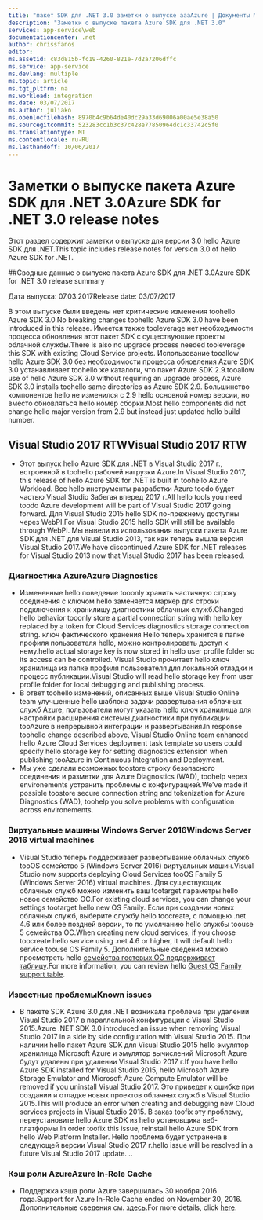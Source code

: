 ```yaml
---
title: "пакет SDK для .NET 3.0 заметки о выпуске aaaAzure | Документы Microsoft"
description: "Заметки о выпуске пакета Azure SDK для .NET 3.0"
services: app-service\web
documentationcenter: .net
author: chrissfanos
editor: 
ms.assetid: c83d815b-fc19-4260-821e-7d2a7206dffc
ms.service: app-service
ms.devlang: multiple
ms.topic: article
ms.tgt_pltfrm: na
ms.workload: integration
ms.date: 03/07/2017
ms.author: juliako
ms.openlocfilehash: 8970b4c9b64de40dc29a33d69006a00ae5e38a50
ms.sourcegitcommit: 523283cc1b3c37c428e77850964dc1c33742c5f0
ms.translationtype: MT
ms.contentlocale: ru-RU
ms.lasthandoff: 10/06/2017
---
```

# <a name="azure-sdk-for-net-30-release-notes"></a><span data-ttu-id="9c671-103">Заметки о выпуске пакета Azure SDK для .NET 3.0</span><span class="sxs-lookup"><span data-stu-id="9c671-103">Azure SDK for .NET 3.0 release notes</span></span>

<span data-ttu-id="9c671-104">Этот раздел содержит заметки о выпуске для версии 3.0 hello Azure SDK для .NET.</span><span class="sxs-lookup"><span data-stu-id="9c671-104">This topic includes release notes for version 3.0 of hello Azure SDK for .NET.</span></span>

##<a name="azure-sdk-for-net-30-release-summary"></a><span data-ttu-id="9c671-105">Сводные данные о выпуске пакета Azure SDK для .NET 3.0</span><span class="sxs-lookup"><span data-stu-id="9c671-105">Azure SDK for .NET 3.0 release summary</span></span>

<span data-ttu-id="9c671-106">Дата выпуска: 07.03.2017</span><span class="sxs-lookup"><span data-stu-id="9c671-106">Release date: 03/07/2017</span></span>
 
<span data-ttu-id="9c671-107">В этом выпуске были введены нет критические изменения toohello Azure SDK 3.0.</span><span class="sxs-lookup"><span data-stu-id="9c671-107">No breaking changes toohello Azure SDK 3.0 have been introduced in this release.</span></span> <span data-ttu-id="9c671-108">Имеется также tooleverage нет необходимости процесса обновления этот пакет SDK с существующие проекты облачной службы.</span><span class="sxs-lookup"><span data-stu-id="9c671-108">There is also no upgrade process needed tooleverage this SDK with existing Cloud Service projects.</span></span> <span data-ttu-id="9c671-109">Использование tooallow hello Azure SDK 3.0 без необходимости процесса обновления Azure SDK 3.0 устанавливает toohello же каталоги, что пакет Azure SDK 2.9.</span><span class="sxs-lookup"><span data-stu-id="9c671-109">tooallow use of hello Azure SDK 3.0 without requiring an upgrade process, Azure SDK 3.0 installs toohello same directories as Azure SDK 2.9.</span></span> <span data-ttu-id="9c671-110">Большинство компонентов hello не изменился с 2.9 hello основной номер версии, но вместо обновляться hello номер сборки.</span><span class="sxs-lookup"><span data-stu-id="9c671-110">Most hello components did not change hello major version from 2.9 but instead just updated hello build number.</span></span>

## <a name="visual-studio-2017-rtw"></a><span data-ttu-id="9c671-111">Visual Studio 2017 RTW</span><span class="sxs-lookup"><span data-stu-id="9c671-111">Visual Studio 2017 RTW</span></span>

- <span data-ttu-id="9c671-112">Этот выпуск hello Azure SDK для .NET в Visual Studio 2017 г., встроенной в toohello рабочей нагрузки Azure.</span><span class="sxs-lookup"><span data-stu-id="9c671-112">In Visual Studio 2017, this release of hello Azure SDK for .NET is built in toohello Azure Workload.</span></span> <span data-ttu-id="9c671-113">Все hello инструменты разработки Azure toodo будет частью Visual Studio Забегая вперед 2017 г.</span><span class="sxs-lookup"><span data-stu-id="9c671-113">All hello tools you need toodo Azure development will be part of Visual Studio 2017 going forward.</span></span> <span data-ttu-id="9c671-114">Для Visual Studio 2015 hello SDK по-прежнему доступны через WebPI.</span><span class="sxs-lookup"><span data-stu-id="9c671-114">For Visual Studio 2015 hello SDK will still be available through WebPI.</span></span> <span data-ttu-id="9c671-115">Мы вывели из использования выпуски пакета Azure SDK для .NET для Visual Studio 2013, так как теперь вышла версия Visual Studio 2017.</span><span class="sxs-lookup"><span data-stu-id="9c671-115">We have discontinued Azure SDK for .NET releases for Visual Studio 2013 now that Visual Studio 2017 has been released.</span></span>

### <a name="azure-diagnostics"></a><span data-ttu-id="9c671-116">Диагностика Azure</span><span class="sxs-lookup"><span data-stu-id="9c671-116">Azure Diagnostics</span></span>

- <span data-ttu-id="9c671-117">Измененные hello поведение tooonly хранить частичную строку соединения с ключом hello заменяется маркер для строки подключения к хранилищу диагностики облачных служб.</span><span class="sxs-lookup"><span data-stu-id="9c671-117">Changed hello behavior tooonly store a partial connection string with hello key replaced by a token for Cloud Services diagnostics storage connection string.</span></span> <span data-ttu-id="9c671-118">ключ фактического хранения Hello теперь хранится в папке профиля пользователя hello, можно контролировать доступ к нему.</span><span class="sxs-lookup"><span data-stu-id="9c671-118">hello actual storage key is now stored in hello user profile folder so its access can be controlled.</span></span> <span data-ttu-id="9c671-119">Visual Studio прочитает hello ключ хранилища из папке профиля пользователя для локальной отладки и процесс публикации.</span><span class="sxs-lookup"><span data-stu-id="9c671-119">Visual Studio will read hello storage key from user profile folder for local debugging and publishing process.</span></span> 
- <span data-ttu-id="9c671-120">В ответ toohello изменений, описанных выше Visual Studio Online team улучшенные hello шаблона задачи развертывания облачных служб Azure, пользователи могут указать hello ключ хранилища для настройки расширения системы диагностики при публикации tooAzure в непрерывной интеграции и развертывания.</span><span class="sxs-lookup"><span data-stu-id="9c671-120">In response toohello change described above, Visual Studio Online team enhanced hello Azure Cloud Services deployment task template so users could specify hello storage key for setting diagnostics extension when publishing tooAzure in Continuous Integration and Deployment.</span></span>
- <span data-ttu-id="9c671-121">Мы уже сделали возможных toostore строку безопасного соединения и разметки для Azure Diagnostics (WAD), toohelp через environements устранить проблемы с конфигурацией.</span><span class="sxs-lookup"><span data-stu-id="9c671-121">We’ve made it possible toostore secure connection string and tokenization for Azure Diagnostics (WAD), toohelp you solve problems with configuration across environements.</span></span>
 
### <a name="windows-server-2016-virtual-machines"></a><span data-ttu-id="9c671-122">Виртуальные машины Windows Server 2016</span><span class="sxs-lookup"><span data-stu-id="9c671-122">Windows Server 2016 virtual machines</span></span>

- <span data-ttu-id="9c671-123">Visual Studio теперь поддерживает развертывание облачных служб tooOS семейство 5 (Windows Server 2016) виртуальных машин.</span><span class="sxs-lookup"><span data-stu-id="9c671-123">Visual Studio now supports deploying Cloud Services tooOS Family 5 (Windows Server 2016) virtual machines.</span></span> <span data-ttu-id="9c671-124">Для существующих облачных служб можно изменить ваш tootarget параметры hello новое семейство ОС.</span><span class="sxs-lookup"><span data-stu-id="9c671-124">For existing cloud services, you can change your settings tootarget hello new OS Family.</span></span> <span data-ttu-id="9c671-125">Если при создании новых облачных служб, выберите службу hello toocreate, с помощью .net 4.6 или более поздней версии, то по умолчанию hello службы toouse 5 семейства ОС.</span><span class="sxs-lookup"><span data-stu-id="9c671-125">When creating new cloud services, if you choose toocreate hello service using .net 4.6 or higher, it will default hello service toouse OS Family 5.</span></span>  <span data-ttu-id="9c671-126">Дополнительные сведения можно просмотреть hello [семейства гостевых ОС поддерживает таблицу](../cloud-services/cloud-services-guestos-update-matrix.md).</span><span class="sxs-lookup"><span data-stu-id="9c671-126">For more information, you can review hello [Guest OS Family support table](../cloud-services/cloud-services-guestos-update-matrix.md).</span></span>

### <a name="known-issues"></a><span data-ttu-id="9c671-127">Известные проблемы</span><span class="sxs-lookup"><span data-stu-id="9c671-127">Known issues</span></span>

- <span data-ttu-id="9c671-128">В пакете SDK Azure 3.0 для .NET возникала проблема при удалении Visual Studio 2017 в параллельной конфигурации с Visual Studio 2015.</span><span class="sxs-lookup"><span data-stu-id="9c671-128">Azure .NET SDK 3.0 introduced an issue when removing Visual Studio 2017 in a side by side configuration with Visual Studio 2015.</span></span>  <span data-ttu-id="9c671-129">При наличии hello пакет Azure SDK для Visual Studio 2015 hello эмулятор хранилища Microsoft Azure и эмулятор вычислений Microsoft Azure будут удалены при удалении Visual Studio 2017 г.</span><span class="sxs-lookup"><span data-stu-id="9c671-129">If you have hello Azure SDK installed for Visual Studio 2015, hello Microsoft Azure Storage Emulator and Microsoft Azure Compute Emulator will be removed if you uninstall Visual Studio 2017.</span></span>  <span data-ttu-id="9c671-130">Это приведет к ошибке при создании и отладке новых проектов облачных служб в Visual Studio 2015.</span><span class="sxs-lookup"><span data-stu-id="9c671-130">This will produce an error when creating and debugging new Cloud services projects in Visual Studio 2015.</span></span> <span data-ttu-id="9c671-131">В заказ toofix эту проблему, переустановите hello Azure SDK из hello установщика веб-платформы.</span><span class="sxs-lookup"><span data-stu-id="9c671-131">In order toofix this issue,  reinstall hello Azure SDK from hello Web Platform Installer.</span></span>  <span data-ttu-id="9c671-132">Hello проблема будет устранена в следующей версии Visual Studio 2017 г.</span><span class="sxs-lookup"><span data-stu-id="9c671-132">hello issue will be resolved in a future Visual Studio 2017 update.</span></span>  <span data-ttu-id="9c671-133">.</span><span class="sxs-lookup"><span data-stu-id="9c671-133">.</span></span>

 
### <a name="azure-in-role-cache"></a><span data-ttu-id="9c671-134">Кэш роли Azure</span><span class="sxs-lookup"><span data-stu-id="9c671-134">Azure In-Role Cache</span></span> 

- <span data-ttu-id="9c671-135">Поддержка кэша роли Azure завершилась 30 ноября 2016 года.</span><span class="sxs-lookup"><span data-stu-id="9c671-135">Support for Azure In-Role Cache ended on November 30, 2016.</span></span> <span data-ttu-id="9c671-136">Дополнительные сведения см. [здесь](https://azure.microsoft.com/blog/azure-managed-cache-and-in-role-cache-services-to-be-retired-on-11-30-2016/).</span><span class="sxs-lookup"><span data-stu-id="9c671-136">For more details, click [here](https://azure.microsoft.com/blog/azure-managed-cache-and-in-role-cache-services-to-be-retired-on-11-30-2016/).</span></span>




